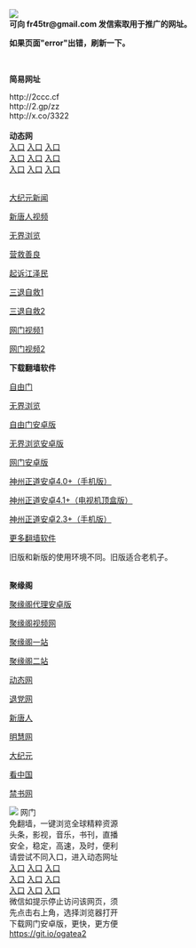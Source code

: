 <td align="center"><a target="_blank" href="https://raw.githubusercontent.com/szzd1/2/master/6.JPG"><img src="https://raw.githubusercontent.com/szzd1/2/master/6.JPG" style="max-width:100%;"></a></td><br>
<strong>可向 fr45tr@gmail.com 发信索取用于推广的网址。</strong>
<p><strong>如果页面"error"出错，刷新一下。</strong></p>
<br>
<p><strong>简易网址</strong></p>
http://2ccc.cf<br>
http://2.gp/zz<br>
http://x.co/3322<br>
<br>
<strong>动态网</strong>
<br>
      <a href="http://t.cn/R3sRFq1" rel="nofollow">入口</a>
      <a href="http://61.228.212.101/1" rel="nofollow">入口</a>
      <a href="http://oqfsi.behjsd.gq/70cdtw" rel="nofollow">入口</a><br>
      <a href="http://oqfsi.behjsd.gq/70hdtw" rel="nofollow">入口</a>
      <a href="http://oqfsi.behjsd.gq/70ip03dw" rel="nofollow">入口</a>
      <a href="http://oqfsi.behjsd.gq/70fdtw" rel="nofollow">入口</a><br>
      <a href="http://oqfsi.behjsd.gq/70sdtw" rel="nofollow">入口</a>
      <a href="http://oqfsi.behjsd.gq/70ip04dw" rel="nofollow">入口</a>
      <a href="http://oqfsi.behjsd.gq/70hdtw" rel="nofollow">入口</a><br>

<br>
<p><a href="http://t.cn/R3sRFVs" rel="nofollow">大纪元新闻</a></p>
<p><a href="http://t.cn/R3sRFMe" rel="nofollow">新唐人视频</a></p>
<p><a href="http://t.cn/R3sRF6c" rel="nofollow">无界浏览</a></p>
<p><a href="http://oqfsi.behjsd.gq/70gqg" rel="nofollow">营救善良</a></p>
<p><a href="http://oqfsi.behjsd.gq/70gsj" rel="nofollow">起诉江泽民</a></p>
<p><a href="http://t.cn/R3sRFyQ">三退自救1</a></p>
<p><a href="http://oqfsi.behjsd.gq/70gst" rel="nofollow">三退自救2</a></p>
<p><a href="http://t.cn/R3sRFZE" rel="nofollow">网门视频1</a></p>
<p><a href="http://meggq.zygukcu.cf" rel="nofollow">网门视频2</a></p>
<p><strong>下载翻墙软件</strong></p>


<p><a href="https://git.io/fgp" rel="nofollow">自由门</a></p>
<p><a href="https://git.io/vEJlj rel="nofollow">无界浏览</a></p>
<p><a href="https://git.io/fgma" rel="nofollow">自由门安卓版</a></p>
<p><a href="https://s3.amazonaws.com/693/um.apk" rel="nofollow">无界浏览安卓版</a></p>
<p><a href="https://git.io/ogatea2">网门安卓版</a></p>
<p><a href="https://git.io/vQjqe" rel="nofollow">神州正道安卓4.0+（手机版）</a></p>
<p><a href="https://git.io/vAonz" rel="nofollow">神州正道安卓4.1+（电视机顶盒版）</a></p>
<p><a href="https://git.io/vA5GO" rel="nofollow">神州正道安卓2.3+（手机版）</a></p>
<p><a href="https://github.com/bannedbook/fanqiang/wiki">更多翻墙软件</a></p>
旧版和新版的使用环境不同。旧版适合老机子。<br>


<br>
<p><strong>聚缘阁</strong></p>
<p><a href="https://github.com/hao369/a/raw/master/j8.apk">聚缘阁代理安卓版</a></p>
<p><a href="https://gt.t66t.ml/9.html" rel="nofollow">聚缘阁视频网</a></p>
<p><a href="https://gt.t66t.ml/jyg9/" rel="nofollow">聚缘阁一站</a></p>
<p><a href="http://s3.zaas.cf" rel="nofollow">聚缘阁二站</a></p>
<p><a href="https://gt.t66t.ml/523/?3654" rel="nofollow">动态网</a></p>
<p><a href="https://gt.t66t.ml/523/?id=8" rel="nofollow">退党网</a></p>
<p><a href="https://gt.t66t.ml/523/?id=5" rel="nofollow">新唐人</a></p>
<p><a href="https://gt.t66t.ml/523/?id=3" rel="nofollow">明慧网</a></p>
<p><a href="https://gt.t66t.ml/523/?id=7" rel="nofollow">大纪元</a></p>
<p><a href="https://gt.t66t.ml/523/?id=11" rel="nofollow">看中国</a></p>
<p><a href="https://gt.t66t.ml/523/?id=16" rel="nofollow">禁书网</a></p>
<td align="center"><a target="_blank" href="https://cloud.githubusercontent.com/assets/11880933/13434984/f430fae2-e012-11e5-814f-c2df1e82b247.jpg"><img src="https://cloud.githubusercontent.com/assets/11880933/13434984/f430fae2-e012-11e5-814f-c2df1e82b247.jpg" style="max-width:100%;"></a></td>
  </tr>
  <tr>
    <td align="center">网门<br>
      免翻墙，一键浏览全球精粹资源<br>
      头条，影视，音乐，书刊，直播<br>
      安全，稳定，高速，及时，便利<br>
    </td>
  </tr><tr>
    <td align="center">请尝试不同入口，进入动态网址<br>      
      <a href="https://s3.us-east-2.amazonaws.com/ogateh/show.htm?from=852" rel="nofollow">入口</a>
      <a href="https://s3.eu-west-2.amazonaws.com/ogatel/show.htm?from=852" rel="nofollow">入口</a>
      <a href="https://s3.amazonaws.com/ogate/show.htm?from=852" rel="nofollow">入口</a><br>
      <a href="https://s3.ap-northeast-2.amazonaws.com/ogates/show.htm?from=852" rel="nofollow">入口</a>
      <a href="https://s3.eu-central-1.amazonaws.com/ogatef/show.htm?from=852" rel="nofollow">入口</a>
      <a href="https://s3.ap-south-1.amazonaws.com/ogatem/show.htm?from=852" rel="nofollow">入口</a><br>
      <a href="https://s3-us-west-1.amazonaws.com/ogaten/show.htm?from=852" rel="nofollow">入口</a>
      <a href="https://s3.ca-central-1.amazonaws.com/ogatec/show.htm?from=852" rel="nofollow">入口</a>
      <a href="https://s3-ap-northeast-1.amazonaws.com/ogatet/show.htm?from=852" rel="nofollow">入口</a><br>
      微信如提示停止访问该网页，须<br>
      先点击右上角，选择浏览器打开<br>
    </td>
  </tr>
  <tr>
    <td align="center">
      下载网门安卓版，更快，更方便<br><a href="https://raw.githubusercontent.com/oGate2/up/master/oGate.apk" rel="nofollow">https://git.io/ogatea2</a><br>
